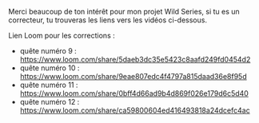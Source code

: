 Merci beaucoup de ton intérêt pour mon projet Wild Series, si tu es un correcteur, tu trouveras les liens vers les vidéos ci-dessous.

Lien Loom pour les corrections :
- quête numéro 9 : https://www.loom.com/share/5daeb3dc35e5423c8aafd249fd0454d2
- quête numéro 10 : https://www.loom.com/share/9eae807edc4f4797a815daad36e8f95d
- quête numéro 11 : https://www.loom.com/share/0bff4d66ad9b4d869f026e179d6c5d40
- quête numéro 12 : https://www.loom.com/share/ca59800604ed416493818a24dcefc4ac